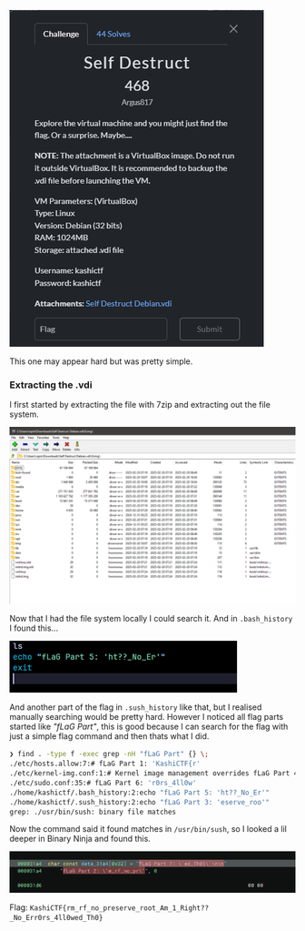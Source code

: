![](attachments/Pasted%20image%2020250222161759.png)

This one may appear hard but was pretty simple.

### Extracting the .vdi

I first started by extracting the file with 7zip and extracting out the file system.

![](attachments/Pasted%20image%2020250222162023.png)

Now that I had the file system locally I could search it. And in `.bash_history` I found this...

![](attachments/Pasted%20image%2020250222162255.png)

And another part of the flag in `.sush_history` like that, but I realised manually searching would be pretty hard. However I noticed all flag parts started like *"fLaG Part"*, this is good because I can search for the flag with just a simple flag command and then thats what I did.

```bash
❯ find . -type f -exec grep -nH "fLaG Part" {} \;
./etc/hosts.allow:7:# fLaG Part 1: 'KashiCTF{r'
./etc/kernel-img.conf:1:# Kernel image management overrides fLaG Part 4: 't_Am_1_Rig'
./etc/sudo.conf:35:# fLaG Part 6: 'r0rs_4ll0w'
./home/kashictf/.bash_history:2:echo "fLaG Part 5: 'ht??_No_Er'"
./home/kashictf/.sush_history:2:echo "fLaG Part 3: 'eserve_roo'"
grep: ./usr/bin/sush: binary file matches

```

Now the command said it found matches in `/usr/bin/sush`, so I looked a lil deeper in Binary Ninja and found this.

![](attachments/Pasted%20image%2020250222162732.png)

Flag: `KashiCTF{rm_rf_no_preserve_root_Am_1_Right??_No_Err0rs_4ll0wed_Th0}`

  